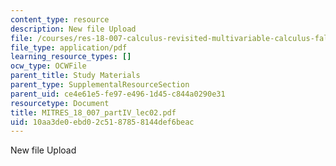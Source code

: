 ```yaml
---
content_type: resource
description: New file Upload
file: /courses/res-18-007-calculus-revisited-multivariable-calculus-fall-2011/10aa3de0ebd02c5187858144def6beac_MITRES_18_007_partIV_lec02.pdf
file_type: application/pdf
learning_resource_types: []
ocw_type: OCWFile
parent_title: Study Materials
parent_type: SupplementalResourceSection
parent_uid: ce4e61e5-fe97-e496-1d45-c844a0290e31
resourcetype: Document
title: MITRES_18_007_partIV_lec02.pdf
uid: 10aa3de0-ebd0-2c51-8785-8144def6beac
---
```

New file Upload

